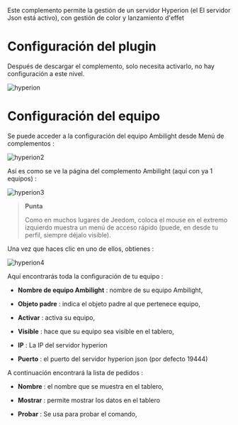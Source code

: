Este complemento permite la gestión de un servidor Hyperion (el
El servidor Json está activo), con gestión de color y lanzamiento
d'effet

Configuración del plugin 
=======================

Después de descargar el complemento, solo necesita activarlo,
no hay configuración a este nivel.

![hyperion](../images/hyperion.PNG)

Configuración del equipo 
=============================

Se puede acceder a la configuración del equipo Ambilight desde
Menú de complementos :

![hyperion2](../images/hyperion2.PNG)

Así es como se ve la página del complemento Ambilight (aquí con ya 1
equipos) :

![hyperion3](../images/hyperion3.PNG)

> **Punta**
>
> Como en muchos lugares de Jeedom, coloca el mouse en el extremo izquierdo
> muestra un menú de acceso rápido (puede, en
> desde tu perfil, siempre déjalo visible).

Una vez que haces clic en uno de ellos, obtienes :

![hyperion4](../images/hyperion4.PNG)

Aquí encontrarás toda la configuración de tu equipo :

-   **Nombre de equipo Ambilight** : nombre de su equipo
    Ambilight,

-   **Objeto padre** : indica el objeto padre al que pertenece
    equipo,

-   **Activar** : activa su equipo,

-   **Visible** : hace que su equipo sea visible en el tablero,

-   **IP** : La IP del servidor hyperion

-   **Puerto** : el puerto del servidor hyperion json (por defecto 19444)

A continuación encontrará la lista de pedidos :

-   **Nombre** : el nombre que se muestra en el tablero,

-   **Mostrar** : permite mostrar los datos en el tablero

-   **Probar** : Se usa para probar el comando,


